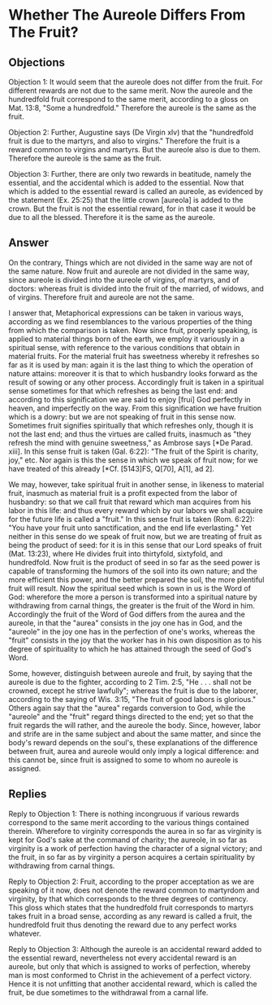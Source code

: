 # Whether The Aureole Differs From The Fruit?

## Objections

Objection 1: It would seem that the aureole does not differ from the fruit. For different rewards are not due to the same merit. Now the aureole and the hundredfold fruit correspond to the same merit, according to a gloss on Mat. 13:8, "Some a hundredfold." Therefore the aureole is the same as the fruit.

Objection 2: Further, Augustine says (De Virgin xlv) that the "hundredfold fruit is due to the martyrs, and also to virgins." Therefore the fruit is a reward common to virgins and martyrs. But the aureole also is due to them. Therefore the aureole is the same as the fruit.

Objection 3: Further, there are only two rewards in beatitude, namely the essential, and the accidental which is added to the essential. Now that which is added to the essential reward is called an aureole, as evidenced by the statement (Ex. 25:25) that the little crown [aureola] is added to the crown. But the fruit is not the essential reward, for in that case it would be due to all the blessed. Therefore it is the same as the aureole.

## Answer

On the contrary, Things which are not divided in the same way are not of the same nature. Now fruit and aureole are not divided in the same way, since aureole is divided into the aureole of virgins, of martyrs, and of doctors: whereas fruit is divided into the fruit of the married, of widows, and of virgins. Therefore fruit and aureole are not the same.

I answer that, Metaphorical expressions can be taken in various ways, according as we find resemblances to the various properties of the thing from which the comparison is taken. Now since fruit, properly speaking, is applied to material things born of the earth, we employ it variously in a spiritual sense, with reference to the various conditions that obtain in material fruits. For the material fruit has sweetness whereby it refreshes so far as it is used by man: again it is the last thing to which the operation of nature attains: moreover it is that to which husbandry looks forward as the result of sowing or any other process. Accordingly fruit is taken in a spiritual sense sometimes for that which refreshes as being the last end: and according to this signification we are said to enjoy [frui] God perfectly in heaven, and imperfectly on the way. From this signification we have fruition which is a dowry: but we are not speaking of fruit in this sense now. Sometimes fruit signifies spiritually that which refreshes only, though it is not the last end; and thus the virtues are called fruits, inasmuch as "they refresh the mind with genuine sweetness," as Ambrose says [*De Parad. xiii]. In this sense fruit is taken (Gal. 6:22): "The fruit of the Spirit is charity, joy," etc. Nor again is this the sense in which we speak of fruit now; for we have treated of this already [*Cf. [5143]FS, Q[70], A[1], ad 2].

We may, however, take spiritual fruit in another sense, in likeness to material fruit, inasmuch as material fruit is a profit expected from the labor of husbandry: so that we call fruit that reward which man acquires from his labor in this life: and thus every reward which by our labors we shall acquire for the future life is called a "fruit." In this sense fruit is taken (Rom. 6:22): "You have your fruit unto sanctification, and the end life everlasting." Yet neither in this sense do we speak of fruit now, but we are treating of fruit as being the product of seed: for it is in this sense that our Lord speaks of fruit (Mat. 13:23), where He divides fruit into thirtyfold, sixtyfold, and hundredfold. Now fruit is the product of seed in so far as the seed power is capable of transforming the humors of the soil into its own nature; and the more efficient this power, and the better prepared the soil, the more plentiful fruit will result. Now the spiritual seed which is sown in us is the Word of God: wherefore the more a person is transformed into a spiritual nature by withdrawing from carnal things, the greater is the fruit of the Word in him. Accordingly the fruit of the Word of God differs from the aurea and the aureole, in that the "aurea" consists in the joy one has in God, and the "aureole" in the joy one has in the perfection of one's works, whereas the "fruit" consists in the joy that the worker has in his own disposition as to his degree of spirituality to which he has attained through the seed of God's Word.

Some, however, distinguish between aureole and fruit, by saying that the aureole is due to the fighter, according to 2 Tim. 2:5, "He . . . shall not be crowned, except he strive lawfully"; whereas the fruit is due to the laborer, according to the saying of Wis. 3:15, "The fruit of good labors is glorious." Others again say that the "aurea" regards conversion to God, while the "aureole" and the "fruit" regard things directed to the end; yet so that the fruit regards the will rather, and the aureole the body. Since, however, labor and strife are in the same subject and about the same matter, and since the body's reward depends on the soul's, these explanations of the difference between fruit, aurea and aureole would only imply a logical difference: and this cannot be, since fruit is assigned to some to whom no aureole is assigned.

## Replies

Reply to Objection 1: There is nothing incongruous if various rewards correspond to the same merit according to the various things contained therein. Wherefore to virginity corresponds the aurea in so far as virginity is kept for God's sake at the command of charity; the aureole, in so far as virginity is a work of perfection having the character of a signal victory; and the fruit, in so far as by virginity a person acquires a certain spirituality by withdrawing from carnal things.

Reply to Objection 2: Fruit, according to the proper acceptation as we are speaking of it now, does not denote the reward common to martyrdom and virginity, by that which corresponds to the three degrees of continency. This gloss which states that the hundredfold fruit corresponds to martyrs takes fruit in a broad sense, according as any reward is called a fruit, the hundredfold fruit thus denoting the reward due to any perfect works whatever.

Reply to Objection 3: Although the aureole is an accidental reward added to the essential reward, nevertheless not every accidental reward is an aureole, but only that which is assigned to works of perfection, whereby man is most conformed to Christ in the achievement of a perfect victory. Hence it is not unfitting that another accidental reward, which is called the fruit, be due sometimes to the withdrawal from a carnal life.